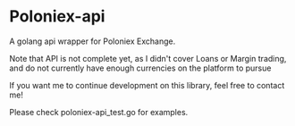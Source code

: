 Poloniex-api
============

A golang api wrapper for Poloniex Exchange.

Note that API is not complete yet, as I didn't cover Loans or Margin trading,
and do not currently have enough currencies on the platform to pursue

If you want me to continue development on this library, feel free to contact me!

Please check poloniex-api_test.go for examples.

